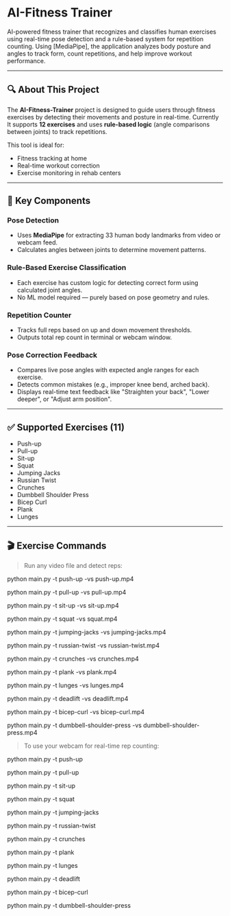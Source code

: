 # AI-Fitness Trainer 

AI-powered fitness trainer that recognizes and classifies human exercises using real-time pose detection and a rule-based system for repetition counting. Using [MediaPipe], the application analyzes body posture and angles to track form, count repetitions, and help improve workout performance.

---

## 🔍 About This Project

The **AI-Fitness-Trainer** project is designed to guide users through fitness exercises by detecting their movements and posture in real-time. Currently It supports **12 exercises** and uses **rule-based logic** (angle comparisons between joints) to track repetitions.

This tool is ideal for:
- Fitness tracking at home 
- Real-time workout correction 
- Exercise monitoring in rehab centers 

---

## 🧠 Key Components

### Pose Detection
- Uses **MediaPipe** for extracting 33 human body landmarks from video or webcam feed.
- Calculates angles between joints to determine movement patterns.

### Rule-Based Exercise Classification
- Each exercise has custom logic for detecting correct form using calculated joint angles.
- No ML model required — purely based on pose geometry and rules.

### Repetition Counter
- Tracks full reps based on up and down movement thresholds.
- Outputs total rep count in terminal or webcam window.

### Pose Correction Feedback
- Compares live pose angles with expected angle ranges for each exercise.
- Detects common mistakes (e.g., improper knee bend, arched back).
- Displays real-time text feedback like "Straighten your back", "Lower deeper", or "Adjust arm position".

---

## ✅ Supported Exercises (11)

- Push-up
- Pull-up
- Sit-up
- Squat
- Jumping Jacks
- Russian Twist
- Crunches
- Dumbbell Shoulder Press
- Bicep Curl
- Plank
- Lunges

---

## 🎬 Exercise Commands

> Run any video file and detect reps:

python main.py -t push-up -vs push-up.mp4

python main.py -t pull-up -vs pull-up.mp4

python main.py -t sit-up -vs sit-up.mp4

python main.py -t squat -vs squat.mp4

python main.py -t jumping-jacks -vs jumping-jacks.mp4

python main.py -t russian-twist -vs russian-twist.mp4

python main.py -t crunches -vs crunches.mp4

python main.py -t plank -vs plank.mp4

python main.py -t lunges -vs lunges.mp4

python main.py -t deadlift -vs deadlift.mp4

python main.py -t bicep-curl -vs bicep-curl.mp4

python main.py -t dumbbell-shoulder-press -vs dumbbell-shoulder-press.mp4

> To use your webcam for real-time rep counting:

python main.py -t push-up

python main.py -t pull-up

python main.py -t sit-up

python main.py -t squat

python main.py -t jumping-jacks

python main.py -t russian-twist

python main.py -t crunches

python main.py -t plank

python main.py -t lunges

python main.py -t deadlift

python main.py -t bicep-curl

python main.py -t dumbbell-shoulder-press
